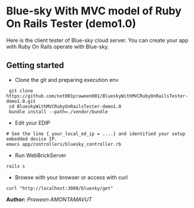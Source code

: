 Blue-sky With MVC model of Ruby On Rails Tester (demo1.0)
=========================================================
Here is the client tester of Blue-sky cloud server. You can create your app with Ruby On Rails operate with Blue-sky.


Getting started
---------------

- Clone the git and preparing execution env
```shell
 git clone https://github.com/not001praween001/BlueskyWithMVCRubyOnRailsTester-demo1.0.git
 cd BlueskyWithMVCRubyOnRailsTester-demo1.0
 bundle install --path=./vendor/bundle
```

- Edit your EDIP
```shell
# See the line { your_local_ed_ip = ....} and identified your setup embedded device IP.
emacs app/controllers/bluesky_controller.rb
```

- Run WebBrickServer
```shell
rails s
```

- Browse with your browser or access with curl
```shell
curl "http://localhost:3000/bluesky/get"
```

**Author:** *Praween AMONTAMAVUT*
